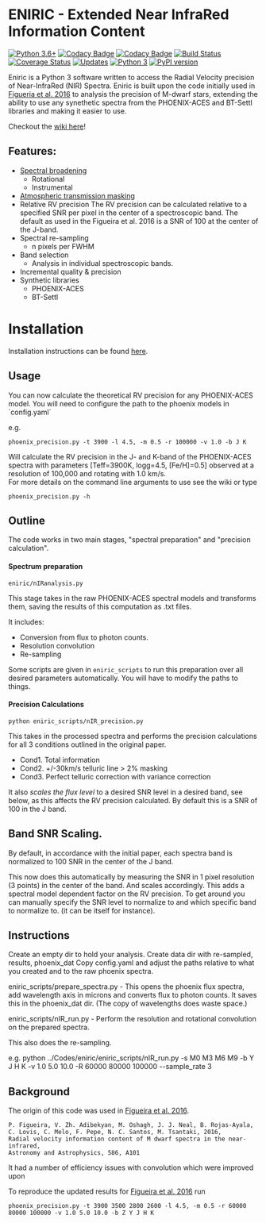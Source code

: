 # ENIRIC - Extended Near InfraRed Information Content

[![Python 3.6+](https://img.shields.io/badge/python-3.6+-blue.svg)](https://www.python.org/downloads/release/python-360/)
[![Codacy Badge](https://api.codacy.com/project/badge/Grade/24d3d525a79d4ae493de8c527540edef)](https://www.codacy.com/app/jason-neal/eniric?utm_source=github.com&utm_medium=referral&utm_content=jason-neal/eniric&utm_campaign=badger)
[![Codacy Badge](https://api.codacy.com/project/badge/Coverage/24d3d525a79d4ae493de8c527540edef)](https://www.codacy.com/app/jason-neal/eniric?utm_source=github.com&amp;utm_medium=referral&amp;utm_content=jason-neal/eniric&amp;utm_campaign=Badge_Coverage)
[![Build Status](https://travis-ci.org/jason-neal/eniric.svg?branch=master)](https://travis-ci.org/jason-neal/eniric)
[![Coverage Status](https://coveralls.io/repos/github/jason-neal/eniric/badge.svg?branch=master)](https://coveralls.io/github/jason-neal/eniric?branch=master)
[![Updates](https://pyup.io/repos/github/jason-neal/eniric/shield.svg)](https://pyup.io/repos/github/jason-neal/eniric/)
[![Python 3](https://pyup.io/repos/github/jason-neal/eniric/python-3-shield.svg)](https://pyup.io/repos/github/jason-neal/eniric/)
[![PyPI version](https://badge.fury.io/py/eniric.svg)](https://badge.fury.io/py/eniric)

Eniric is a Python 3 software written to access the Radial Velocity precision of Near-InfraRed (NIR) Spectra.
Eniric is built upon the code initially used in [Figueria et al. 2016](http://dx.doi.org/10.1051/0004-6361/201526900) to analysis the precision of M-dwarf stars, extending the ability to use any synethetic spectra from the PHOENIX-ACES and BT-Settl libraries and making it easier to use.

Checkout the [wiki here](https://github.com/jason-neal/eniric/wiki)!

## Features:
- [Spectral broadening](https://github.com/jason-neal/eniric/wiki/Broadening)
   - Rotational
   - Instrumental
- [Atmospheric transmission masking](https://github.com/jason-neal/eniric/wiki/Atmospheric-Transmission)
- Relative RV precision
   The RV precision can be calculated relative to a specified SNR per pixel in the center of a spectroscopic band.
    The default as used in the Figueira et al. 2016 is a SNR of 100 at the center of the J-band.
- Spectral re-sampling
   - n pixels per FWHM
- Band selection
  - Analysis in individual spectroscopic bands.  
- Incremental quality & precision
- Synthetic libraries
    - PHOENIX-ACES
    - BT-Settl


# Installation
Installation instructions can be found [here](https://github.com/jason-neal/eniric/wiki/Installation).


## Usage
You can now calculate the theoretical RV precision for any PHOENIX-ACES model.
You will need to configure the path to the phoenix models in ´config.yaml´

e.g.

    phoenix_precision.py -t 3900 -l 4.5, -m 0.5 -r 100000 -v 1.0 -b J K

Will calculate the RV precision in the J- and K-band of the PHOENIX-ACES spectra with parameters \[Teff=3900K, logg=4.5, \[Fe/H\]=0.5\] observed at a resolution of 100,000 and rotating with 1.0 km/s.  
For more details on the command line arguments to use see the wiki or type

    phoenix_precision.py -h


## Outline

The code works in two main stages, "spectral preparation" and "precision calculation".

#### Spectrum preparation

`eniric/nIRanalysis.py`

This stage takes in the raw PHOENIX-ACES spectral models and transforms them, saving the results of this computation as .txt files.

It includes:
- Conversion from flux to photon counts.
- Resolution convolution
- Re-sampling

Some scripts are given in `eniric_scripts` to run this preparation over all desired parameters automatically. You will have to modify the paths to things.


#### Precision Calculations

`python eniric_scripts/nIR_precision.py`

This takes in the processed spectra and performs the precision calculations for all 3 conditions outlined in the original paper.
- Cond1. Total information
- Cond2. +/-30km/s telluric line > 2% masking
- Cond3. Perfect telluric correction with variance correction

It also *scales the flux level* to a desired SNR level in a desired band, see below, as this affects the RV precision calculated. By default this is a SNR of 100 in the J band.


## Band SNR Scaling.
By default, in accordance with the initial paper, each spectra band is normalized to 100 SNR in the center of the J band.

This now does this automatically by measuring the SNR in 1 pixel resolution (3 points) in the center of the band. And scales accordingly. This adds a spectral model dependent factor on the RV precision.
To get around you can manually specify the SNR level to normalize to and which specific band to normalize to. (it can be itself for instance).



## Instructions

Create an empty dir to hold your analysis.
Create data dir with re-sampled, results, phoenix_dat
Copy config.yaml and adjust the paths relative to what you created and to the raw phoenix spectra.

eniric_scripts/prepare_spectra.py - This opens the phoenix flux spectra, add wavelength axis in microns and converts flux to photon counts. It saves this in the phoenix_dat dir. (The copy of wavelengths does waste space.)

eniric_scripts/nIR_run.py  - Perform the resolution and rotational convolution on the prepared spectra.

This also does the re-sampling.

e.g. python ../Codes/eniric/eniric_scripts/nIR_run.py -s M0 M3 M6 M9 -b Y J H K -v 1.0 5.0 10.0 -R 60000 80000 100000 --sample_rate 3


## Background
The origin of this code was used in [Figueira et al. 2016](http://dx.doi.org/10.1051/0004-6361/201526900).

    P. Figueira, V. Zh. Adibekyan, M. Oshagh, J. J. Neal, B. Rojas-Ayala, C. Lovis, C. Melo, F. Pepe, N. C. Santos, M. Tsantaki, 2016,
    Radial velocity information content of M dwarf spectra in the near-infrared,
    Astronomy and Astrophysics, 586, A101

It had a number of efficiency issues with convolution which were improved upon

To reproduce the updated results for [Figueira et al. 2016](http://dx.doi.org/10.1051/0004-6361/201526900) run

    phoenix_precision.py -t 3900 3500 2800 2600 -l 4.5, -m 0.5 -r 60000 80000 100000 -v 1.0 5.0 10.0 -b Z Y J H K
